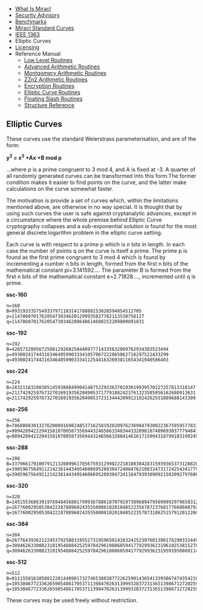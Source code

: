 * [What Is Miracl](README.md)
* [Security Advisory](security-advisory.md)
* [Benchmarks](benchmarks.md)
* [Miracl Standard Curves](miracl-standard-curves.md)
* [IEEE 1363](ieee-1363.md)
* Elliptic Curves
* [Licensing](licensing.md)
* Reference Manual
	* [Low Level Routines](reference-manual/low-level-routines.md)
	* [Advanced Arithmetic Routines](reference-manual/advanced-arithmetic-routines.md)
	* [Montgomery Arithmetic Routines](reference-manual/montgomery-arithmetic-routines.md)
	* [ZZn2 Arithmetic Routines](reference-manual/zzn2-arithmetic-routines.md)
	* [Encryption Routines](reference-manual/encryption-routines.md)
	* [Elliptic Curve Routines](reference-manual/elliptic-curve-routines.md)
	* [Floating Slash Routines](reference-manual/floating-slash-routines.md)
	* [Structure Reference](reference-manual/structure-reference.md)


Elliptic Curves
---

These curves use the standard Weierstrass parameterisation, and are of the form:

**y<sup>2</sup> = x<sup>3</sup> +Ax +B mod p**

...where p is a prime congruent to 3 mod 4, and A is fixed at -3. A quarter of all randomly generated curves can be transformed into this form.The former condition makes it easier to find points on the curve, and the latter make calculations on the curve somewhat faster.

The motivation is provide a set of curves which, within the limitations mentioned above, are otherwise in no way special. It is thought that by using such curves the user is safe against cryptanalytic advances, except in a circumstance where the whole premise behind Elliptic Curve cryptography collapses and a sub-exponential solution is found for the most general discrete logarithm problem in the elliptic curve setting.

Each curve is with respect to a prime p which is n bits in length. In each case the number of points q on the curve is itself a prime. The prime p is found as the first prime congruent to 3 mod 4 which is found by incrementing a number n bits in length, formed from the first n bits of the mathematical constant pi=3.141592.... The parameter B is formed from the first n bits of the mathematical constant e=2.71828...., incremented until q is prime.

**ssc-160**
```
n=160
B=993193335754933797118314178888153828594854512705
p=1147860701762054730346201299935827782113538756127
q=1147860701762054730346200648614608152209809891831
```
**ssc-192**
```
n=192
B=4265732895672588129268258440977714335632089762934383523494
p=4930024174431634640599033341057067222865862716297522433299
q=4930024174431634640599033341125441632693811654341940586403
```
**ssc-224**
```
n=224
B=18321183280385145938884990414875229336370193019939570227257813318147
p=21174292597673270169193562049053717791882423761323585056162680913631
q=21174292597673270169193562049053723134442099121024262551089688143309
```
**ssc-256**
```
n=256
B=78688883013276200091698248537162581920209762369847930022367595957783191893217
p=90942894222941581070058735694432465663348344332098107489693037779484723616779
q=90942894222941581070058735694432465663288414616171509431879910319924502217783
```
**ssc-288**
```
n=288
B=337966179100791213208996178567593129982221810838428315939365373128820605838874928979766
p=390596756491121423614434954606695289304724084762108334731724254341779347664665278286219
q=390596756491121423614434954606695289304724116479393090921502092797686514928150248753237
```
**ssc-320**
```
n=320
B=1451553686391976948456801799936788618707919738968947956999929796583121697128874465400872041660580
p=1677600295053042228788960243555000810201048522356787237681776606087928304667951345024875097229491
q=1677600295053042228788960243555000810201048522357873106251579120122685384485967275546948559607409
```
**ssc-384**
```
n=384
B=2677643936212245379258831955273195965014103242523976013961762903324499451740187144031703534071217029867094433378961
p=30946263300823101954888425259784296108860594177929936231961025381527827855583154673559277957637088071546809309873019
q=30946263300823101954888425259784296108860594177929936231959195086011429040851460901626189237585847628753659044398489
```
**ssc-512**
```
n=512
B=9111550163858012281440901732746538838772262590143654133938674743542107885492015390851248618042056679983385207705625699101049041930943171450852516780927629
p=10530467723362659054861705371139847026313999328372313651398671272025951445569024729948471343061931586610942824229083371331823229156399790385588443550959087
q=10530467723362659054861705371139847026313999328372313651398671272025951445569144524507377363887941433449823713742916287342504795006316114468040283111710577
```
These curves may be used freely without restriction.
